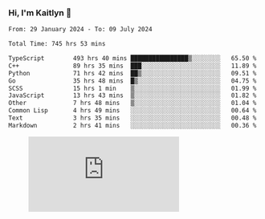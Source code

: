 ### Hi, I'm Kaitlyn 👋
<!--START_SECTION:waka-->

```txt
From: 29 January 2024 - To: 09 July 2024

Total Time: 745 hrs 53 mins

TypeScript        493 hrs 40 mins ████████████████▒░░░░░░░░   65.50 %
C++               89 hrs 35 mins  ███░░░░░░░░░░░░░░░░░░░░░░   11.89 %
Python            71 hrs 42 mins  ██▒░░░░░░░░░░░░░░░░░░░░░░   09.51 %
Go                35 hrs 48 mins  █▒░░░░░░░░░░░░░░░░░░░░░░░   04.75 %
SCSS              15 hrs 1 min    ▒░░░░░░░░░░░░░░░░░░░░░░░░   01.99 %
JavaScript        13 hrs 43 mins  ▒░░░░░░░░░░░░░░░░░░░░░░░░   01.82 %
Other             7 hrs 48 mins   ▒░░░░░░░░░░░░░░░░░░░░░░░░   01.04 %
Common Lisp       4 hrs 49 mins   ░░░░░░░░░░░░░░░░░░░░░░░░░   00.64 %
Text              3 hrs 35 mins   ░░░░░░░░░░░░░░░░░░░░░░░░░   00.48 %
Markdown          2 hrs 41 mins   ░░░░░░░░░░░░░░░░░░░░░░░░░   00.36 %
```

<!--END_SECTION:waka-->

<figure><embed src="https://wakatime.com/share/@018d58bc-3d22-46c9-b2d7-4ed36fb8172d/243b5d9b-77cd-4133-89ff-dcc8f225fa18.svg"></embed></figure>
